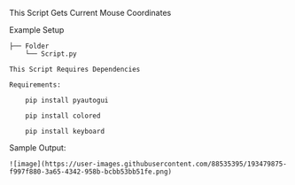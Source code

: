 This Script Gets Current Mouse Coordinates

Example Setup 
```
├── Folder
    └── Script.py
```
```
This Script Requires Dependencies

Requirements:

    pip install pyautogui

    pip install colored

    pip install keyboard

```

Sample Output: 

```
![image](https://user-images.githubusercontent.com/88535395/193479875-f997f880-3a65-4342-958b-bcbb53bb51fe.png)
```
